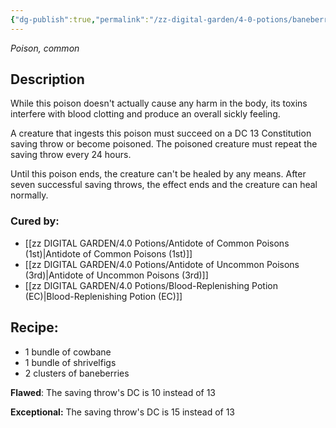 ```yaml
---
{"dg-publish":true,"permalink":"/zz-digital-garden/4-0-potions/baneberry-poison-3rd/"}
---
```


*Poison, common* 

## Description
While this poison doesn't actually cause any harm in the body, its toxins interfere with blood clotting and produce an overall sickly feeling. 

A creature that ingests this poison must succeed on a DC 13 Constitution saving throw or become poisoned. The poisoned creature must repeat the saving throw every 24 hours.

Until this poison ends, the creature can't be healed by any means. After seven successful saving throws, the effect ends and the creature can heal normally.

### Cured by: 
 - [[zz DIGITAL GARDEN/4.0 Potions/Antidote of Common Poisons (1st)\|Antidote of Common Poisons (1st)]]
 - [[zz DIGITAL GARDEN/4.0 Potions/Antidote of Uncommon Poisons (3rd)\|Antidote of Uncommon Poisons (3rd)]]
 - [[zz DIGITAL GARDEN/4.0 Potions/Blood-Replenishing Potion (EC)\|Blood-Replenishing Potion (EC)]]

## Recipe:

- 1 bundle of cowbane
- 1 bundle of shrivelfigs
- 2 clusters of baneberries

**Flawed**:
The saving throw's DC is 10 instead of 13

**Exceptional:** 
The saving throw's DC is 15 instead of 13